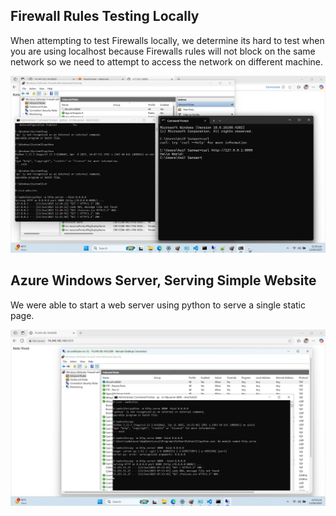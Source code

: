 ## Firewall Rules Testing Locally

When attempting to test Firewalls locally, we determine
its hard to test when you are using localhost because
Firewalls rules will not block on the same network
so we need to attempt to access the network on different
machine.

![](./assets/block-port-8000.png)

## Azure Windows Server, Serving Simple Website

We were able to start a web server using python to serve
a single static page.

![](./assets/win-firewall-rules.png)